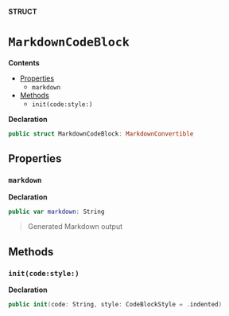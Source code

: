 **STRUCT**
# `MarkdownCodeBlock`

**Contents**
- [Properties](#properties)
  - `markdown`
- [Methods](#methods)
  - `init(code:style:)`

**Declaration**
```swift
public struct MarkdownCodeBlock: MarkdownConvertible
```





## Properties
### `markdown`

**Declaration**
```swift
public var markdown: String
```



> Generated Markdown output

## Methods
### `init(code:style:)`

**Declaration**
```swift
public init(code: String, style: CodeBlockStyle = .indented)
```





